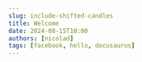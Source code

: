 ```yaml
---
slug: include-shifted-candles
title: Welcome
date: 2024-08-15T10:00
authors: [nicolad]
tags: [facebook, hello, docusaurus]
---
```

